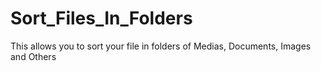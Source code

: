 # Sort_Files_In_Folders
 This allows you to sort your file in folders of Medias, Documents, Images and Others
